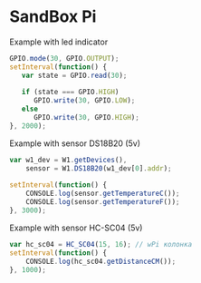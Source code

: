 # SandBox Pi

Example with led indicator

```javascript
GPIO.mode(30, GPIO.OUTPUT);
setInterval(function() {
   var state = GPIO.read(30);
 
   if (state === GPIO.HIGH)
      GPIO.write(30, GPIO.LOW);
   else
      GPIO.write(30, GPIO.HIGH);
}, 2000);
```

Example with sensor DS18B20 (5v)

```javascript
var w1_dev = W1.getDevices(),
    sensor = W1.DS18B20(w1_dev[0].addr);
 
setInterval(function() {
    CONSOLE.log(sensor.getTemperatureC());
    CONSOLE.log(sensor.getTemperatureF());
}, 3000);
```
Example with sensor HC-SC04 (5v)

```javascript
var hc_sc04 = HC_SC04(15, 16); // wPi колонка
setInterval(function() {
    CONSOLE.log(hc_sc04.getDistanceCM());
}, 1000);
```
